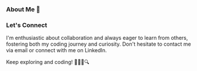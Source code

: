 ### About Me 👋

<!--
**edemir2/edemir2** is a ✨ _special_ ✨ repository because its `README.md` (this file) appears on your GitHub profile.

🎓 A dedicated CS undergraduate enrolled in the Dual Diploma Program at Istanbul Technical University and Binghamton University.

💻 Currently working on enhancing my Java backend development skills through hands-on projects and internships.

👨‍💻 Proficient in multiple programming languages, such as Java, C, C++, and Python.

📚 Learning advanced algorithms and data structures to deepen my understanding of efficient coding practices.

🤝 I’m looking to collaborate on open-source projects, particularly those focused on Java, C++, or Python applications.

🌍 Fun fact: I love exploring new cultures and cuisines, which aligns well with my passion for software development – both involve discovering diverse and innovative ways of doing things!

Looking forward to connecting and collaborating with like-minded individuals in the tech community!

-->

### Let's Connect

I'm enthusiastic about collaboration and always eager to learn from others, fostering both my coding journey and curiosity. Don't hesitate to contact me via email or connect with me on LinkedIn.

Keep exploring and coding! 👩‍💻🚀🔍
